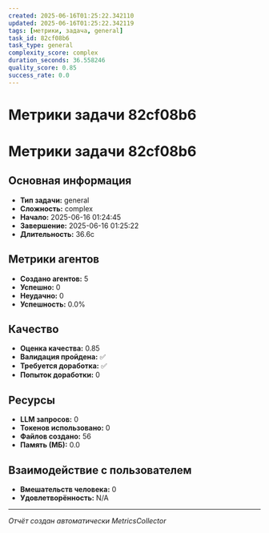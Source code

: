 ```yaml
---
created: 2025-06-16T01:25:22.342110
updated: 2025-06-16T01:25:22.342119
tags: [метрики, задача, general]
task_id: 82cf08b6
task_type: general
complexity_score: complex
duration_seconds: 36.558246
quality_score: 0.85
success_rate: 0.0
---
```


# Метрики задачи 82cf08b6

# Метрики задачи 82cf08b6

## Основная информация
- **Тип задачи:** general
- **Сложность:** complex
- **Начало:** 2025-06-16 01:24:45
- **Завершение:** 2025-06-16 01:25:22
- **Длительность:** 36.6с

## Метрики агентов
- **Создано агентов:** 5
- **Успешно:** 0
- **Неудачно:** 0
- **Успешность:** 0.0%

## Качество
- **Оценка качества:** 0.85
- **Валидация пройдена:** ✅
- **Требуется доработка:** ✅
- **Попыток доработки:** 0

## Ресурсы
- **LLM запросов:** 0
- **Токенов использовано:** 0
- **Файлов создано:** 56
- **Память (МБ):** 0.0

## Взаимодействие с пользователем
- **Вмешательств человека:** 0
- **Удовлетворённость:** N/A

---
*Отчёт создан автоматически MetricsCollector*
